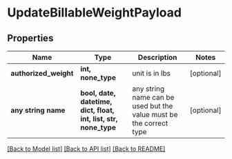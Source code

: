 # UpdateBillableWeightPayload


## Properties
Name | Type | Description | Notes
------------ | ------------- | ------------- | -------------
**authorized_weight** | **int, none_type** | unit is in lbs | [optional] 
**any string name** | **bool, date, datetime, dict, float, int, list, str, none_type** | any string name can be used but the value must be the correct type | [optional]

[[Back to Model list]](../README.md#documentation-for-models) [[Back to API list]](../README.md#documentation-for-api-endpoints) [[Back to README]](../README.md)


